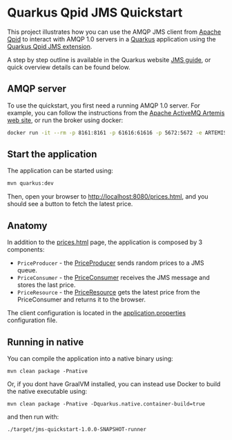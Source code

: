 # Quarkus Qpid JMS Quickstart

This project illustrates how you can use the AMQP JMS client from [Apache Qpid](https://qpid.apache.org/components/jms/) to interact with AMQP 1.0 servers in a [Quarkus](https://quarkus.io/) application using the [Quarkus Qpid JMS extension](https://github.com/amqphub/quarkus-qpid-jms).

A step by step outline is available in the Quarkus website [JMS guide](https://quarkus.io/guides/jms), or quick overview details can be found below.

## AMQP server

To use the quickstart, you first need a running AMQP 1.0 server. For example, you can follow the instructions from the [Apache ActiveMQ Artemis web site](https://activemq.apache.org/components/artemis/), or run the broker using docker:
```bash
docker run -it --rm -p 8161:8161 -p 61616:61616 -p 5672:5672 -e ARTEMIS_USERNAME=quarkus -e ARTEMIS_PASSWORD=quarkus vromero/activemq-artemis:2.11.0-alpine
```

## Start the application

The application can be started using:

```bash
mvn quarkus:dev
```

Then, open your browser to [http://localhost:8080/prices.html](http://localhost:8080/prices.html), and you should see a button to fetch the latest price.

## Anatomy

In addition to the [prices.html](src/main/resources/META-INF/resources/prices.html) page, the application is composed by 3 components:

* `PriceProducer` - the [PriceProducer](src/main/java/org/acme/jms/PriceProducer.java) sends random prices to a JMS queue.
* `PriceConsumer` - the [PriceConsumer](src/main/java/org/acme/jms/PriceConsumer.java) receives the JMS message and stores the last price.
* `PriceResource`  - the [PriceResource](src/main/java/org/acme/jms/PriceResource.java) gets the latest price from the PriceConsumer and returns it to the browser.

The client configuration is located in the [application.properties](src/main/resources/application.properties) configuration file.

## Running in native

You can compile the application into a native binary using:

`mvn clean package -Pnative`

Or, if you dont have GraalVM installed, you can instead use Docker to build the native executable using:

`mvn clean package -Pnative -Dquarkus.native.container-build=true`

and then run with:

`./target/jms-quickstart-1.0.0-SNAPSHOT-runner`
